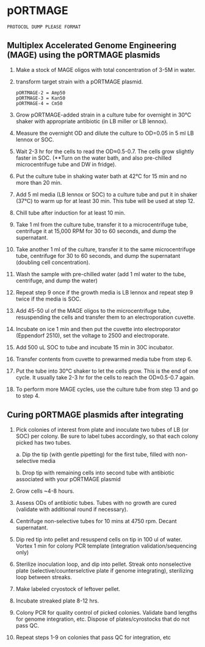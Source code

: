 # pORTMAGE

`PROTOCOL DUMP PLEASE FORMAT`

## Multiplex Accelerated Genome Engineering \(MAGE\) using the pORTMAGE plasmids

1. Make a stock of MAGE oligos with total concentration of 3-5M in water.
2. transform target strain with a pORTMAGE plasmid.

   ```text
   pORTMAGE-2 = Amp50
   pORTMAGE-3 = Kan50
   pORTMAGE-4 = Cm50
   ```

3. Grow pORTMAGE-added strain in a culture tube for overnight in 30°C shaker with appropriate antibiotic \(in LB miller or LB lennox\).
4. Measure the overnight OD and dilute the culture to OD=0.05 in 5 ml LB lennox or SOC.
5. Wait 2-3 hr for the cells to read the OD≈0.5-0.7. The cells grow slightly faster in SOC. \(\*\*Turn on the water bath, and also pre-chilled microcentrifuge tube and DW in fridge\).
6. Put the culture tube in shaking water bath at 42°C for 15 min and no more than 20 min.
7. Add 5 ml media \(LB lennox or SOC\) to a culture tube and put it in shaker \(37°C\) to warm up for at least 30 min. This tube will be used at step 12.
8. Chill tube after induction for at least 10 min.
9. Take 1 ml from the culture tube, transfer it to a microcentrifuge tube, centrifuge it at 15,000 RPM for 30 to 60 seconds, and dump the supernatant.
10. Take another 1 ml of the culture, transfer it to the same microcentrifuge tube, centrifuge for 30 to 60 seconds, and dump the supernatant \(doubling cell concentration\).
11. Wash the sample with pre-chilled water \(add 1 ml water to the tube, centrifuge, and dump the water\)
12. Repeat step 9 once if the growth media is LB lennox and repeat step 9 twice if the media is SOC.
13. Add 45-50 ul of the MAGE oligos to the microcentrifuge tube, resuspending the cells and transfer them to an electroporation cuvette.
14. Incubate on ice 1 min and then put the cuvette into electroporator \(Eppendorf 2510\), set the voltage to 2500 and electroporate.
15. Add 500 uL SOC to tube and incubate 15 min in 30C incubator.
16. Transfer contents from cuvette to prewarmed media tube from step 6.
17. Put the tube into 30°C shaker to let the cells grow. This is the end of one cycle. It usually take 2-3 hr for the cells to reach the OD≈0.5-0.7 again.
18. To perform more MAGE cycles, use the culture tube from step 13 and go to step 4.

## Curing pORTMAGE plasmids after integrating

1. Pick colonies of interest from plate and inoculate two tubes of LB \(or SOC\) per colony. Be sure to label tubes accordingly, so that each colony picked has two tubes.

   a. Dip the tip \(with gentle pipetting\) for the first tube, filled with non-selective media

   b. Drop tip with remaining cells into second tube with antibiotic associated with your pORTMAGE plasmid

2. Grow cells ~4-8 hours.
3. Assess ODs of antibiotic tubes. Tubes with no growth are cured \(validate with additional round if necessary\).
4. Centrifuge non-selective tubes for 10 mins at 4750 rpm. Decant supernatant.
5. Dip red tip into pellet and resuspend cells on tip in 100 ul of water. Vortex 1 min for colony PCR template  \(integration validation/sequencing only\)
6. Sterilize inoculation loop, and dip into pellet. Streak onto nonselective plate \(selective/counterselctive plate if genome integrating\), sterilizing loop between streaks. 
7. Make labeled cryostock of leftover pellet.
8. Incubate streaked plate 8-12 hrs.
9. Colony PCR for quality control of picked colonies. Validate band lengths for genome integration, etc. Dispose of plates/cyrostocks that do not pass QC.
10. Repeat steps 1-9 on colonies that pass QC for integration, etc

